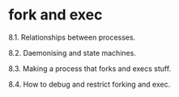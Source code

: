 # fork and exec

8.1. Relationships between processes.

8.2. Daemonising and state machines.

8.3. Making a process that forks and execs stuff.

8.4. How to debug and restrict forking and exec. 
